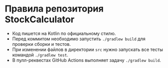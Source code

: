# Правила репозитория StockCalculator

- Код пишется на Kotlin по официальному стилю.
- Перед коммитом необходимо запустить `./gradlew build` для проверки сборки и тестов.
- При изменении файлов в директории `src` нужно запускать все тесты командой `./gradlew test`.
- В пулл-реквестах GitHub Actions выполняет задачу `./gradlew build`.
